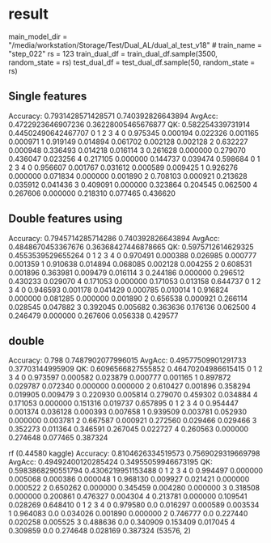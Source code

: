 # result
main_model_dir = "/media/workstation/Storage/Test/Dual_AL/dual_al_test_v18" #
train_name = "step_022"
rs = 123
train_dual_df = train_dual_df.sample(3500, random_state = rs)
test_dual_df = test_dual_df.sample(50, random_state = rs)

## Single features
Accuracy: 0.7931428571428571 0.740392826643894
AvgAcc: 0.4722923646907236 0.36228005465676877
QK: 0.582254339731914 0.44502490642467707
         0         1         2         3         4
0  0.975345  0.000194  0.022326  0.001165  0.000971
1  0.919149  0.014894  0.061702  0.002128  0.002128
2  0.632227  0.000948  0.336493  0.014218  0.016114
3  0.261628  0.000000  0.279070  0.436047  0.023256
4  0.217105  0.000000  0.144737  0.039474  0.598684
          0         1         2         3         4
0  0.956607  0.001767  0.031612  0.000589  0.009425
1  0.926276  0.000000  0.071834  0.000000  0.001890
2  0.708103  0.000921  0.213628  0.035912  0.041436
3  0.409091  0.000000  0.323864  0.204545  0.062500
4  0.267606  0.000000  0.218310  0.077465  0.436620

## Double features using 
Accuracy: 0.7945714285714286 0.740392826643894
AvgAcc: 0.4848670453367676 0.36368427446878665
QK: 0.5975712614629325 0.4553539529655264
          0         1         2         3         4
0  0.970491  0.000388  0.026985  0.000777  0.001359
1  0.910638  0.014894  0.068085  0.002128  0.004255
2  0.608531  0.001896  0.363981  0.009479  0.016114
3  0.244186  0.000000  0.296512  0.430233  0.029070
4  0.171053  0.000000  0.171053  0.013158  0.644737
          0         1         2         3         4
0  0.946593  0.001178  0.041429  0.000785  0.010014
1  0.916824  0.000000  0.081285  0.000000  0.001890
2  0.656538  0.000921  0.266114  0.028545  0.047882
3  0.392045  0.005682  0.363636  0.176136  0.062500
4  0.246479  0.000000  0.267606  0.056338  0.429577



## double
Accuracy: 0.798 0.7487902077996015
AvgAcc: 0.49577509901291733 0.37703144995909
QK: 0.6096566827555852 0.46470204986615415
          0         1         2         3         4
0  0.973597  0.000582  0.023879  0.000777  0.001165
1  0.897872  0.029787  0.072340  0.000000  0.000000
2  0.610427  0.001896  0.358294  0.019905  0.009479
3  0.220930  0.005814  0.279070  0.459302  0.034884
4  0.171053  0.000000  0.151316  0.019737  0.657895
          0         1         2         3         4
0  0.954447  0.001374  0.036128  0.000393  0.007658
1  0.939509  0.003781  0.052930  0.000000  0.003781
2  0.667587  0.000921  0.272560  0.029466  0.029466
3  0.352273  0.011364  0.346591  0.267045  0.022727
4  0.260563  0.000000  0.274648  0.077465  0.387324



rf (0.44580 kaggle)
Accuracy: 0.8104626334519573 0.7569029319669798
AvgAcc: 0.49492400120285424 0.34955059946673195
QK: 0.5983868290551794 0.4306219951153488
          0         1         2         3         4
0  0.994497  0.000000  0.005068  0.000386  0.000048
1  0.968130  0.009927  0.021421  0.000000  0.000522
2  0.650262  0.000000  0.345459  0.004280  0.000000
3  0.318508  0.000000  0.200861  0.476327  0.004304
4  0.213781  0.000000  0.109541  0.028269  0.648410
          0    1         2         3         4
0  0.979580  0.0  0.016297  0.000589  0.003534
1  0.964083  0.0  0.034026  0.001890  0.000000
2  0.746777  0.0  0.227440  0.020258  0.005525
3  0.488636  0.0  0.340909  0.153409  0.017045
4  0.309859  0.0  0.274648  0.028169  0.387324
(53576, 2)